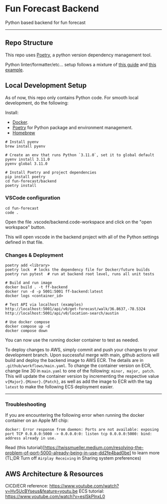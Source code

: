 # Fun Forecast Backend

Python based backend for fun forecast

<hr/>

## Repo Structure

This repo uses [Poetry](https://python-poetry.org/), a python version dependency management tool.

Python linter/formatter/etc... setup follows a mixture of [this guide](https://sourcery.ai/blog/python-best-practices/)
and [this example](https://github.com/bitphage/cookiecutter-base-py-project).

## Local Development Setup

As of now, this repo only contains Python code. For smooth local development, do the following:

Install:

- [Docker](https://www.docker.com/).
- [Poetry](https://python-poetry.org/) for Python package and environment management.
- [Homebrew](https://brew.sh/)

```
# Install pyenv
brew install pyenv

# Create an env that runs Python `3.11.0`, set it to global default
pyenv install 3.11.0
pyenv global 3.11.0

# Install Poetry and project dependencies
pip install poetry
cd fun-forecast/backend
poetry install
```

### VSCode configuration

```
cd fun-forecast
code .
```
Open the file .vscode/backend.code-workspace and click on the "open workspace" button.

This will open vscode in the backend project with all of the Python settings defined in that file.


### Changes & Deployment

```
poetry add <library>
poetry lock  # locks the dependency file for Docker/future builds
poetry run pytest  # run at backend root level, runs all unit tests

# Build and run image
docker build . -t ff-backend
docker run -d -p 5001:5001 ff-backend:latest
docker logs <container_id>

# Test API via localhost (examples)
http://localhost:5001/api/v0/get-forecast/walk/36.8637,-78.5324
http://localhost:5001/api/v0/location-search/austin

# Use docker compose
docker compose up -d
docker compose down
```

You can now use the running docker container to test as needed.

To deploy changes to AWS, simply commit and push your changes to your development branch. Upon successful merge with main, github actions will build and deploy the backend image to AWS ECR. The details are in `.github/workflows/main.yaml`. To change the container version on ECR, change line 30 in `main.yaml` to one of the following: `minor, major, patch`. This will update the container version by incrementing the respective value `v{Major}.{Minor}.{Patch}`, as well as add the image to ECR with the tag `latest` to make the following ECS deployment easier.

<hr/>


### Troubleshooting

If you are encountering the following error when running the docker container on an Apple M1 chip:

```
docker: Error response from daemon: Ports are not available: exposing port TCP 0.0.0.0:5000 -> 0.0.0.0:0: listen tcp 0.0.0.0:5000: bind: address already in use.
```

Read (this tutorial)[https://twissmueller.medium.com/resolving-the-problem-of-port-5000-already-being-in-use-dd2fe4bad0be] to learn more (TL;DR Turn off `Airplay Receiving` in Sharing system preferences)


## AWS Architecture & Resources
CICD/ECR reference: https://www.youtube.com/watch?v=Hv5UcBYseus&feature=youtu.be
ECS tutorial: https://www.youtube.com/watch?v=esISkPlnxL0
